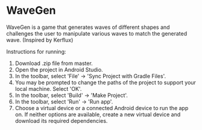 # WaveGen
WaveGen is a game that generates waves of different shapes and challenges the user to manipulate various waves to match the generated wave. (Inspired by Kerflux)

Instructions for running:
1. Download .zip file from master.
2. Open the project in Android Studio.
3. In the toolbar, select 'File' -> 'Sync Project with Gradle Files'.
4. You may be prompted to change the paths of the project to support your local machine. Select 'OK'.
5. In the toolbar, select 'Build' -> 'Make Project'.
6. In the toolbar, select 'Run' -> 'Run app'.
7. Choose a virtual device or a connected Android device to run the app on. If neither options are available, create a new virtual device and download its required dependencies.
